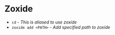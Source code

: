 # Zoxide

- `cd` - *This is aliased to use zoxide*
- `zoxide add <PATH>` - *Add specified path to zoxide*
